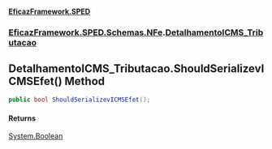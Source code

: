 #### [EficazFramework.SPED](EficazFrameworkSPED.md 'EficazFramework SPED')
### [EficazFramework.SPED.Schemas.NFe](EficazFramework.SPED.Schemas.NFe.md 'EficazFramework.SPED.Schemas.NFe').[DetalhamentoICMS_Tributacao](EficazFramework.SPED.Schemas.NFe/DetalhamentoICMS_Tributacao.md 'EficazFramework.SPED.Schemas.NFe.DetalhamentoICMS_Tributacao')

## DetalhamentoICMS_Tributacao.ShouldSerializevICMSEfet() Method

```csharp
public bool ShouldSerializevICMSEfet();
```

#### Returns
[System.Boolean](https://docs.microsoft.com/en-us/dotnet/api/System.Boolean 'System.Boolean')
